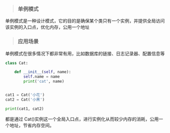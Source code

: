 > ### 单例模式

单例模式是一种设计模式，它的目的是确保某个类只有一个实例，并提供全局访问该实例的入口点，优化内存，公用一个地址

> ### 应用场景

单例模式在很多情况下都非常有用，比如数据库的链接、日志记录器、配置信息等

```python
class Cat:

    def __init__(self, name):
        self.name = name
        print('cat', name)


cat1 = Cat('小花')
cat2 = Cat('小黑')

print(cat1, cat2)

```

都是通过 Cat()实例这一个全局入口点，进行实例化从而较少内存的消耗，公用一个地址，节省内存空间。
